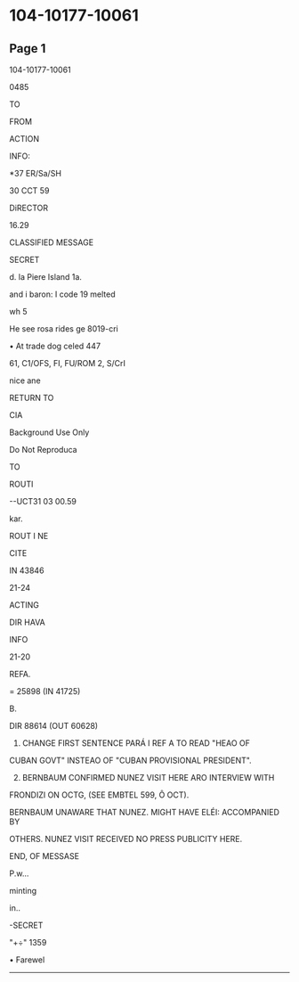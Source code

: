 # 104-10177-10061

## Page 1

104-10177-10061

0485

TO

FROM

ACTION

INFO:

*37 ER/Sa/SH

30 CCT 59

DiRECTOR

16.29

CLASSIFIED MESSAGE

SECRET

d. la Piere Island 1a.

and i baron: I code 19 melted

wh 5

He see rosa rides ge 8019-cri

• At trade dog celed 447

61, C1/OFS, FI, FU/ROM 2, S/CrI

nice ane

RETURN TO

CIA

Background Use Only

Do Not Reproduca

TO

ROUTI

--UCT31 03 00.59

kar.

ROUT I NE

CITE

IN 43846

21-24

ACTING

DIR HAVA

INFO

21-20

REFA.

= 25898 (IN 41725)

B.

DIR 88614 (OUT 60628)

1. CHANGE FIRST SENTENCE PARÁ I REF A TO READ "HEAO OF

CUBAN GOVT" INSTEAO OF "CUBAN PROVISIONAL PRESIDENT".

2. BERNBAUM CONFIRMED NUNEZ VISIT HERE ARO INTERVIEW WITH

FRONDIZI ON OCTG, (SEE EMBTEL 599, Ô OCT).

BERNBAUM UNAWARE THAT NUNEZ. MIGHT HAVE ELÉI: ACCOMPANIED BY

OTHERS. NUNEZ VISIT RECEIVED NO PRESS PUBLICITY HERE.

END, OF MESSASE

P.w...

minting

in..

-SECRET

"+÷" 1359

• Farewel

---

